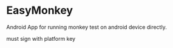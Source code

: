 # EasyMonkey

Android App for running monkey test on android device directly.

must sign with platform key
